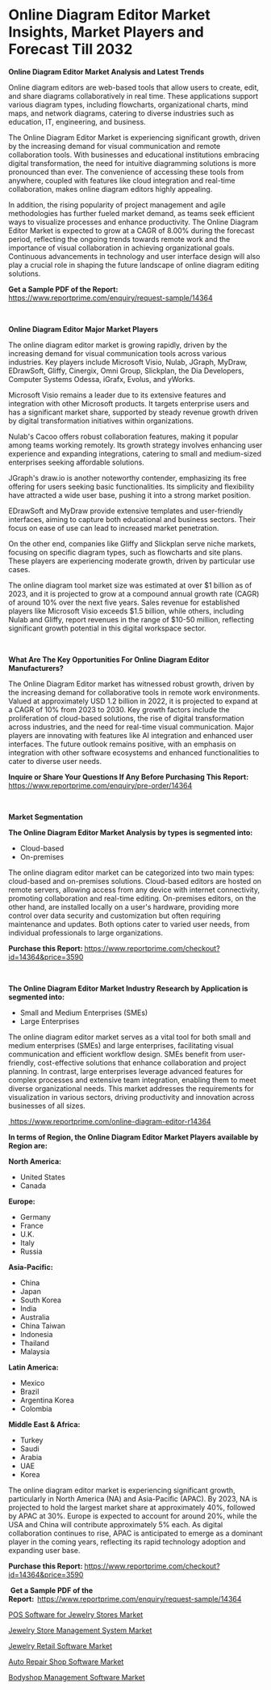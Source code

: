 <p><h1>Online Diagram Editor Market Insights, Market Players and Forecast Till 2032</h1></p><p><strong>Online Diagram Editor Market Analysis and Latest Trends</strong></p>
<p><p>Online diagram editors are web-based tools that allow users to create, edit, and share diagrams collaboratively in real time. These applications support various diagram types, including flowcharts, organizational charts, mind maps, and network diagrams, catering to diverse industries such as education, IT, engineering, and business.</p><p>The Online Diagram Editor Market is experiencing significant growth, driven by the increasing demand for visual communication and remote collaboration tools. With businesses and educational institutions embracing digital transformation, the need for intuitive diagramming solutions is more pronounced than ever. The convenience of accessing these tools from anywhere, coupled with features like cloud integration and real-time collaboration, makes online diagram editors highly appealing.</p><p>In addition, the rising popularity of project management and agile methodologies has further fueled market demand, as teams seek efficient ways to visualize processes and enhance productivity. The Online Diagram Editor Market is expected to grow at a CAGR of 8.00% during the forecast period, reflecting the ongoing trends towards remote work and the importance of visual collaboration in achieving organizational goals. Continuous advancements in technology and user interface design will also play a crucial role in shaping the future landscape of online diagram editing solutions.</p></p>
<p><strong>Get a Sample PDF of the Report:&nbsp;</strong> <a href="https://www.reportprime.com/enquiry/request-sample/14364?utm_campaign=1876&utm_medium=2&utm_source=Github&utm_content=ia&utm_term=20032025&utm_id=online-diagram-editor">https://www.reportprime.com/enquiry/request-sample/14364</a></p>
<p>&nbsp;</p>
<p><strong>Online Diagram Editor Major Market Players</strong></p>
<p><p>The online diagram editor market is growing rapidly, driven by the increasing demand for visual communication tools across various industries. Key players include Microsoft Visio, Nulab, JGraph, MyDraw, EDrawSoft, Gliffy, Cinergix, Omni Group, Slickplan, the Dia Developers, Computer Systems Odessa, iGrafx, Evolus, and yWorks.</p><p>Microsoft Visio remains a leader due to its extensive features and integration with other Microsoft products. It targets enterprise users and has a significant market share, supported by steady revenue growth driven by digital transformation initiatives within organizations.</p><p>Nulab's Cacoo offers robust collaboration features, making it popular among teams working remotely. Its growth strategy involves enhancing user experience and expanding integrations, catering to small and medium-sized enterprises seeking affordable solutions.</p><p>JGraph's draw.io is another noteworthy contender, emphasizing its free offering for users seeking basic functionalities. Its simplicity and flexibility have attracted a wide user base, pushing it into a strong market position.</p><p>EDrawSoft and MyDraw provide extensive templates and user-friendly interfaces, aiming to capture both educational and business sectors. Their focus on ease of use can lead to increased market penetration.</p><p>On the other end, companies like Gliffy and Slickplan serve niche markets, focusing on specific diagram types, such as flowcharts and site plans. These players are experiencing moderate growth, driven by particular use cases.</p><p>The online diagram tool market size was estimated at over $1 billion as of 2023, and it is projected to grow at a compound annual growth rate (CAGR) of around 10% over the next five years. Sales revenue for established players like Microsoft Visio exceeds $1.5 billion, while others, including Nulab and Gliffy, report revenues in the range of $10-50 million, reflecting significant growth potential in this digital workspace sector.</p></p>
<p>&nbsp;</p>
<p><strong>What Are The Key Opportunities For Online Diagram Editor Manufacturers?</strong></p>
<p><p>The Online Diagram Editor market has witnessed robust growth, driven by the increasing demand for collaborative tools in remote work environments. Valued at approximately USD 1.2 billion in 2022, it is projected to expand at a CAGR of 10% from 2023 to 2030. Key growth factors include the proliferation of cloud-based solutions, the rise of digital transformation across industries, and the need for real-time visual communication. Major players are innovating with features like AI integration and enhanced user interfaces. The future outlook remains positive, with an emphasis on integration with other software ecosystems and enhanced functionalities to cater to diverse user needs.</p></p>
<p><strong>Inquire or Share Your Questions If Any Before Purchasing This Report:</strong> <a href="https://www.reportprime.com/enquiry/pre-order/14364?utm_campaign=1876&utm_medium=2&utm_source=Github&utm_content=ia&utm_term=20032025&utm_id=online-diagram-editor">https://www.reportprime.com/enquiry/pre-order/14364</a></p>
<p>&nbsp;</p>
<p><strong>Market Segmentation</strong></p>
<p><strong>The Online Diagram Editor Market Analysis by types is segmented into:</strong></p>
<p><ul><li>Cloud-based</li><li>On-premises</li></ul></p>
<p><p>The online diagram editor market can be categorized into two main types: cloud-based and on-premises solutions. Cloud-based editors are hosted on remote servers, allowing access from any device with internet connectivity, promoting collaboration and real-time editing. On-premises editors, on the other hand, are installed locally on a user's hardware, providing more control over data security and customization but often requiring maintenance and updates. Both options cater to varied user needs, from individual professionals to large organizations.</p></p>
<p><strong>Purchase this Report:&nbsp;</strong><a href="https://www.reportprime.com/checkout?id=14364&price=3590&utm_campaign=1876&utm_medium=2&utm_source=Github&utm_content=ia&utm_term=20032025&utm_id=online-diagram-editor">https://www.reportprime.com/checkout?id=14364&price=3590</a></p>
<p>&nbsp;</p>
<p><strong>The Online Diagram Editor Market Industry Research by Application is segmented into:</strong></p>
<p><ul><li>Small and Medium Enterprises (SMEs)</li><li>Large Enterprises</li></ul></p>
<p><p>The online diagram editor market serves as a vital tool for both small and medium enterprises (SMEs) and large enterprises, facilitating visual communication and efficient workflow design. SMEs benefit from user-friendly, cost-effective solutions that enhance collaboration and project planning. In contrast, large enterprises leverage advanced features for complex processes and extensive team integration, enabling them to meet diverse organizational needs. This market addresses the requirements for visualization in various sectors, driving productivity and innovation across businesses of all sizes.</p></p>
<p><a href="https://www.reportprime.com/online-diagram-editor-r14364?utm_campaign=1876&utm_medium=2&utm_source=Github&utm_content=ia&utm_term=20032025&utm_id=online-diagram-editor">&nbsp;https://www.reportprime.com/online-diagram-editor-r14364</a></p>
<p><strong>In terms of Region, the Online Diagram Editor Market Players available by Region are:</strong></p>
<p>
    <p> <strong> North America: </strong>
        <ul>
            <li>United States</li>
            <li>Canada</li>
        </ul>
        </p> 
    <p> <strong> Europe: </strong>
        <ul>
            <li>Germany</li>
            <li>France</li>
            <li>U.K.</li>
            <li>Italy</li>
            <li>Russia</li>
        </ul>
        </p> 
    <p> <strong> Asia-Pacific: </strong>
        <ul>
            <li>China</li>
            <li>Japan</li>
            <li>South Korea</li>
            <li>India</li>
            <li>Australia</li>
            <li>China Taiwan</li>
            <li>Indonesia</li>
            <li>Thailand</li>
            <li>Malaysia</li>
        </ul>
        </p> 
    <p> <strong> Latin America: </strong>
        <ul>
            <li>Mexico</li>
            <li>Brazil</li>
            <li>Argentina Korea</li>
            <li>Colombia</li>
        </ul>
        </p> 
    <p> <strong> Middle East & Africa: </strong>
        <ul>
            <li>Turkey</li>
            <li>Saudi</li>
            <li>Arabia</li>
            <li>UAE</li>
            <li>Korea</li>
        </ul>
    </p>
    </p>
<p><p>The online diagram editor market is experiencing significant growth, particularly in North America (NA) and Asia-Pacific (APAC). By 2023, NA is projected to hold the largest market share at approximately 40%, followed by APAC at 30%. Europe is expected to account for around 20%, while the USA and China will contribute approximately 5% each. As digital collaboration continues to rise, APAC is anticipated to emerge as a dominant player in the coming years, reflecting its rapid technology adoption and expanding user base.</p></p>
<p><strong>Purchase this Report: </strong><a href="https://www.reportprime.com/checkout?id=14364&price=3590&utm_campaign=1876&utm_medium=2&utm_source=Github&utm_content=ia&utm_term=20032025&utm_id=online-diagram-editor">https://www.reportprime.com/checkout?id=14364&price=3590</a></p>
<p>&nbsp;<strong>Get a Sample PDF of the Report:&nbsp;&nbsp;</strong><a href="https://www.reportprime.com/enquiry/request-sample/14364?utm_campaign=1876&utm_medium=2&utm_source=Github&utm_content=ia&utm_term=20032025&utm_id=online-diagram-editor">https://www.reportprime.com/enquiry/request-sample/14364</a></p>
<p><strong></strong></p>
<p><p><a href="https://github.com/kemauteve/Market-Research-Report-List-1/blob/main/pos-software-for-jewelry-stores-market.md?utm_campaign=1876&utm_medium=2&utm_source=Github&utm_content=ia&utm_term=20032025&utm_id=online-diagram-editor">POS Software for Jewelry Stores Market</a></p><p><a href="https://github.com/haklagjbj/Market-Research-Report-List-1/blob/main/jewelry-store-management-system-market.md?utm_campaign=1876&utm_medium=2&utm_source=Github&utm_content=ia&utm_term=20032025&utm_id=online-diagram-editor">Jewelry Store Management System Market</a></p><p><a href="https://github.com/latilsmickl8/Market-Research-Report-List-1/blob/main/jewelry-retail-software-market.md?utm_campaign=1876&utm_medium=2&utm_source=Github&utm_content=ia&utm_term=20032025&utm_id=online-diagram-editor">Jewelry Retail Software Market</a></p><p><a href="https://github.com/drissahrouk/Market-Research-Report-List-1/blob/main/auto-repair-shop-software-market.md?utm_campaign=1876&utm_medium=2&utm_source=Github&utm_content=ia&utm_term=20032025&utm_id=online-diagram-editor">Auto Repair Shop Software Market</a></p><p><a href="https://github.com/habyoneub/Market-Research-Report-List-1/blob/main/bodyshop-management-software-market.md?utm_campaign=1876&utm_medium=2&utm_source=Github&utm_content=ia&utm_term=20032025&utm_id=online-diagram-editor">Bodyshop Management Software Market</a></p></p>